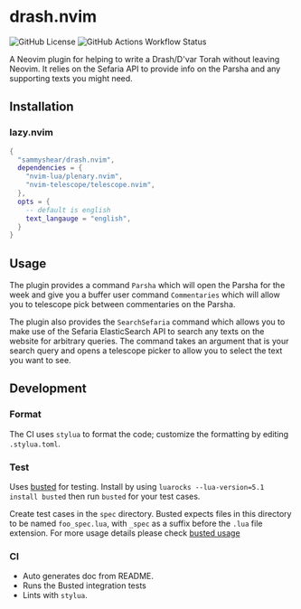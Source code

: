 # drash.nvim

![GitHub License](https://img.shields.io/github/license/sammyshear/drash.nvim?style=for-the-badge)
![GitHub Actions Workflow Status](https://img.shields.io/github/actions/workflow/status/sammyshear/drash.nvim/ci.yml?style=for-the-badge)

A Neovim plugin for helping to write a Drash/D'var Torah without leaving Neovim. It relies on the Sefaria API to provide info on the Parsha and any supporting texts you might need.

## Installation

### lazy.nvim

```lua
{
  "sammyshear/drash.nvim",
  dependencies = {
    "nvim-lua/plenary.nvim",
    "nvim-telescope/telescope.nvim",
  },
  opts = {
    -- default is english
    text_langauge = "english",
  }
}
```

## Usage

The plugin provides a command `Parsha` which will open the Parsha for the week and give you a buffer user command `Commentaries` which will allow you to telescope pick between commentaries on the Parsha.

The plugin also provides the `SearchSefaria` command which allows you to make use of the Sefaria ElasticSearch API to search any texts on the website for arbitrary queries.
The command takes an argument that is your search query and opens a telescope picker to allow you to select the text you want to see.

## Development

### Format

The CI uses `stylua` to format the code; customize the formatting by editing `.stylua.toml`.

### Test

Uses [busted](https://lunarmodules.github.io/busted/) for testing. Install by using `luarocks --lua-version=5.1 install busted` then run `busted`
for your test cases.

Create test cases in the `spec` directory. Busted expects files in this directory to be named `foo_spec.lua`, with `_spec` as a suffix before the `.lua` file extension. For more usage details please check
[busted usage](https://lunarmodules.github.io/busted/)

### CI

- Auto generates doc from README.
- Runs the Busted integration tests
- Lints with `stylua`.
